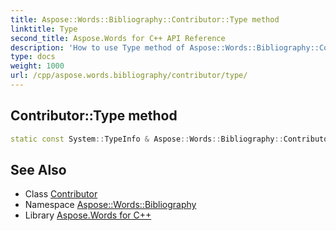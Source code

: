 ```yaml
---
title: Aspose::Words::Bibliography::Contributor::Type method
linktitle: Type
second_title: Aspose.Words for C++ API Reference
description: 'How to use Type method of Aspose::Words::Bibliography::Contributor class in C++.'
type: docs
weight: 1000
url: /cpp/aspose.words.bibliography/contributor/type/
---
```

## Contributor::Type method




```cpp
static const System::TypeInfo & Aspose::Words::Bibliography::Contributor::Type()
```

## See Also

* Class [Contributor](../)
* Namespace [Aspose::Words::Bibliography](../../)
* Library [Aspose.Words for C++](../../../)
